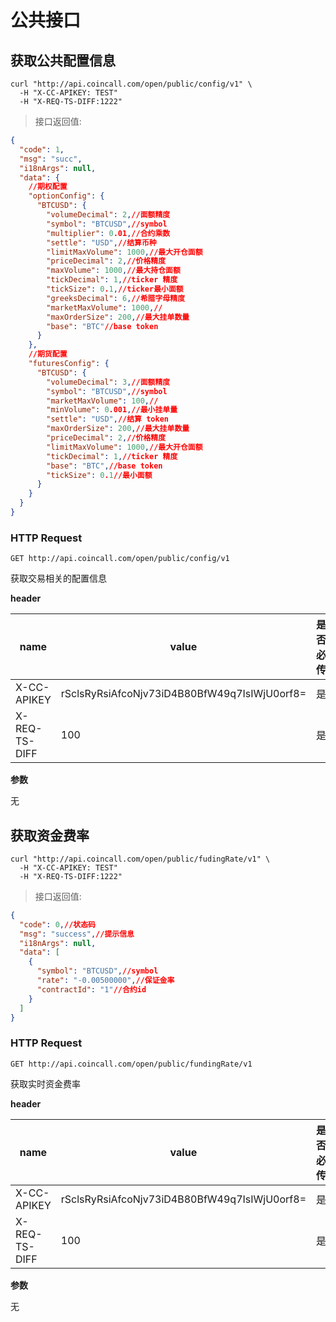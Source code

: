 # 公共接口

## 获取公共配置信息

```shell
curl "http://api.coincall.com/open/public/config/v1" \
  -H "X-CC-APIKEY: TEST"
  -H "X-REQ-TS-DIFF:1222"
```
<!-- 
```java
import coincall

CoincallClient api = new CoincallClient("key","secret");
api.publicConfig()
```

```python
import coincall

api = coincall.authorize('key','secret')
api.publicConfig()
```



```javascript
const cc = require('coincall');

let api = cc.authorize('test','test');
let rates = api.public.config();
``` -->

> 接口返回值:

```json
{
  "code": 1,
  "msg": "succ",
  "i18nArgs": null,
  "data": {
    //期权配置
    "optionConfig": {
      "BTCUSD": {
        "volumeDecimal": 2,//面额精度
        "symbol": "BTCUSD",//symbol
        "multiplier": 0.01,//合约乘数
        "settle": "USD",//结算币种
        "limitMaxVolume": 1000,//最大开仓面额
        "priceDecimal": 2,//价格精度
        "maxVolume": 1000,//最大持仓面额
        "tickDecimal": 1,//ticker 精度
        "tickSize": 0.1,//ticker最小面额
        "greeksDecimal": 6,//希腊字母精度
        "marketMaxVolume": 1000,//
        "maxOrderSize": 200,//最大挂单数量
        "base": "BTC"//base token
      }
    },
    //期货配置
    "futuresConfig": {
      "BTCUSD": {
        "volumeDecimal": 3,//面额精度
        "symbol": "BTCUSD",//symbol
        "marketMaxVolume": 100,//
        "minVolume": 0.001,//最小挂单量
        "settle": "USD",//结算 token
        "maxOrderSize": 200,//最大挂单数量
        "priceDecimal": 2,//价格精度
        "limitMaxVolume": 1000,//最大开仓面额
        "tickDecimal": 1,//ticker 精度
        "base": "BTC",//base token
        "tickSize": 0.1//最小面额
      }
    }
  }
}
```


### HTTP Request

`GET http://api.coincall.com/open/public/config/v1`
<aside class="notice">
    获取交易相关的配置信息
</aside>


**header**

name  | value  | 是否必传 
-------------- | -------------- | --------------
X-CC-APIKEY | rSclsRyRsiAfcoNjv73iD4B80BfW49q7IsIWjU0orf8= | 是
X-REQ-TS-DIFF | 100 | 是

**参数**

无


## 获取资金费率


```shell
curl "http://api.coincall.com/open/public/fudingRate/v1" \
  -H "X-CC-APIKEY: TEST"
  -H "X-REQ-TS-DIFF:1222"
```
<!-- 
```java
import coincall

CoincallClient api = new CoincallClient("key","secret");
api.fundingRate()
```

```python
import coincall

api = coincall.authorize('key','secret')
api.public.fundingRate()
```



```javascript
const cc = require('coincall');

let api = cc.authorize('test','test');
let rates = api.public.fundingRate();
``` -->

> 接口返回值:

```json
{
  "code": 0,//状态码
  "msg": "success",//提示信息
  "i18nArgs": null,
  "data": [
    {
      "symbol": "BTCUSD",//symbol
      "rate": "-0.00500000",//保证金率
      "contractId": "1"//合约id
    }
  ]
}
```


### HTTP Request

`GET http://api.coincall.com/open/public/fundingRate/v1`

<aside class="notice">
    获取实时资金费率
</aside>

**header**

name  | value  | 是否必传 
-------------- | -------------- | --------------
X-CC-APIKEY | rSclsRyRsiAfcoNjv73iD4B80BfW49q7IsIWjU0orf8= | 是
X-REQ-TS-DIFF | 100 | 是

**参数**

无






